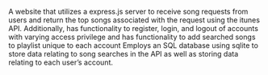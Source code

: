A website that utilizes a express.js server to receive song requests from users and return the top songs associated with the request using the itunes API.
Additionally, has functionality to register, login, and logout of accounts with varying access privilege and has functionality to add searched songs to playlist unique to each account
Employs an SQL database using sqlite to store data relating to song searches in the API as well as storing data relating to each user’s account.
